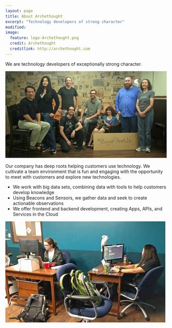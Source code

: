 ```yaml
---
layout: page
title: About Archethought
excerpt: "Technology developers of strong character"
modified: 
image:
  feature: logo-Archethought.png
  credit: Archethought
  creditlink: http://archethought.com
---
```

[^1]: Example: *domain.com/category-name/post-title*

We are technology developers of exceptionally strong character.

![Archethought Team](/images/IMG_6253-group-w1024h550.jpg "Archethought Team")

Our company has deep roots helping customers use technology. We cultivate a team environment that is fun and engaging with the opportunity to meet with customers and explore new technologies.
* We work with big data sets, combining data with tools to help customers develop knowledge
* Using Beacons and Sensors, we gather data and seek to create actionable observations
* We offer frontend and backend development, creating Apps, APIs, and Services in the Cloud

![Jordan & Krizia working](/images/JordanKeyshaKrizia-w500.jpg "Jordan, Keysha, Krizia hard at work")


